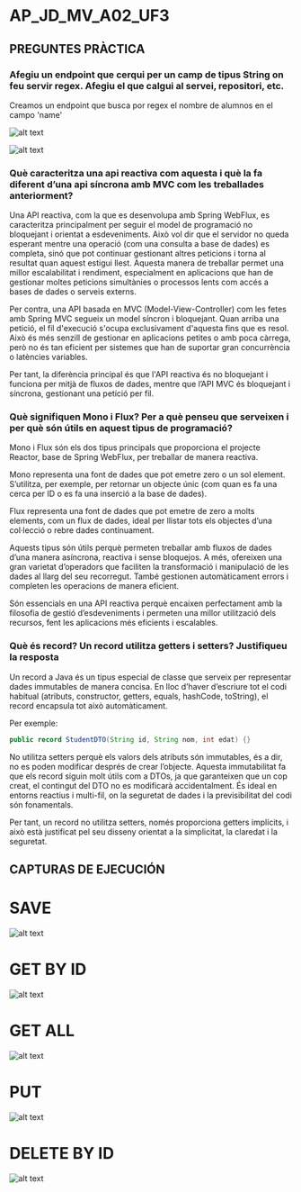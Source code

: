 # AP_JD_MV_A02_UF3

## PREGUNTES PRÀCTICA


### Afegiu un endpoint que cerqui per un camp de tipus String on feu servir regex. Afegiu el que calgui al servei, repositori, etc.

Creamos un endpoint que busca por regex el nombre de alumnos en el campo 'name'

![alt text](image-5.png)

![alt text](image-6.png)

### Què caracteritza una api reactiva com aquesta i què la fa diferent d’una api síncrona amb MVC com les treballades anteriorment?

Una API reactiva, com la que es desenvolupa amb Spring WebFlux, es caracteritza principalment per seguir el model de programació no bloquejant i orientat a esdeveniments. Això vol dir que el servidor no queda esperant mentre una operació (com una consulta a base de dades) es completa, sinó que pot continuar gestionant altres peticions i torna al resultat quan aquest estigui llest. Aquesta manera de treballar permet una millor escalabilitat i rendiment, especialment en aplicacions que han de gestionar moltes peticions simultànies o processos lents com accés a bases de dades o serveis externs.

Per contra, una API basada en MVC (Model-View-Controller) com les fetes amb Spring MVC segueix un model síncron i bloquejant. Quan arriba una petició, el fil d'execució s'ocupa exclusivament d'aquesta fins que es resol. Això és més senzill de gestionar en aplicacions petites o amb poca càrrega, però no és tan eficient per sistemes que han de suportar gran concurrència o latències variables.

Per tant, la diferència principal és que l'API reactiva és no bloquejant i funciona per mitjà de fluxos de dades, mentre que l’API MVC és bloquejant i síncrona, gestionant una petició per fil.


### Què signifiquen Mono i Flux? Per a què penseu que serveixen i per què són útils en aquest tipus de programació?

Mono i Flux són els dos tipus principals que proporciona el projecte Reactor, base de Spring WebFlux, per treballar de manera reactiva.

Mono representa una font de dades que pot emetre zero o un sol element. S’utilitza, per exemple, per retornar un objecte únic (com quan es fa una cerca per ID o es fa una inserció a la base de dades).

Flux representa una font de dades que pot emetre de zero a molts elements, com un flux de dades, ideal per llistar tots els objectes d’una col·lecció o rebre dades contínuament.

Aquests tipus són útils perquè permeten treballar amb fluxos de dades d’una manera asíncrona, reactiva i sense bloquejos. A més, ofereixen una gran varietat d’operadors que faciliten la transformació i manipulació de les dades al llarg del seu recorregut. També gestionen automàticament errors i completen les operacions de manera eficient.

Són essencials en una API reactiva perquè encaixen perfectament amb la filosofia de gestió d’esdeveniments i permeten una millor utilització dels recursos, fent les aplicacions més eficients i escalables.


### Què és record? Un record utilitza getters i setters? Justifiqueu la resposta

Un record a Java és un tipus especial de classe que serveix per representar dades immutables de manera concisa. En lloc d’haver d’escriure tot el codi habitual (atributs, constructor, getters, equals, hashCode, toString), el record encapsula tot això automàticament.

Per exemple:

```java
public record StudentDTO(String id, String nom, int edat) {}
```
No utilitza setters perquè els valors dels atributs són immutables, és a dir, no es poden modificar després de crear l’objecte. Aquesta immutabilitat fa que els record siguin molt útils com a DTOs, ja que garanteixen que un cop creat, el contingut del DTO no es modificarà accidentalment. És ideal en entorns reactius i multi-fil, on la seguretat de dades i la previsibilitat del codi són fonamentals.

Per tant, un record no utilitza setters, només proporciona getters implícits, i això està justificat pel seu disseny orientat a la simplicitat, la claredat i la seguretat.

## CAPTURAS DE EJECUCIÓN

# SAVE

![alt text](image.png)

# GET BY ID

![alt text](image-1.png)

# GET ALL

![alt text](image-2.png)

# PUT

![alt text](image-3.png)

# DELETE BY ID

![alt text](image-4.png)